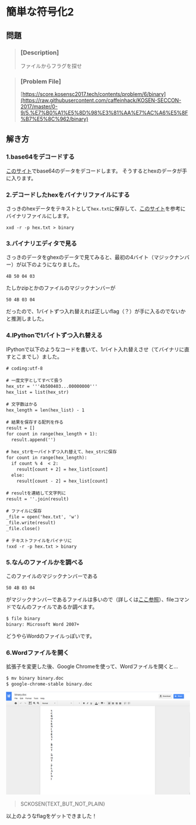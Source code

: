 # 簡単な符号化2
## 問題
> ### [Description]
> ファイルからフラグを探せ

> ### [Problem File]
>  [https://score.kosensc2017.tech/contents/problem/6/binary](https://raw.githubusercontent.com/caffeinhack/KOSEN-SECCON-2017/master/0-9/5.%E7%B0%A1%E5%8D%98%E3%81%AA%E7%AC%A6%E5%8F%B7%E5%8C%962/binary)

## 解き方
### 1.base64をデコードする
[このサイト](https://base64encode.uic.jp/)でbase64のデータをデコードします。
そうするとhexのデータが手に入ります。

### 2.デコードしたhexをバイナリファイルにする
さっきのhexデータをテキストとして`hex.txt`に保存して、[このサイト](https://stackoverflow.com/questions/28242813/how-to-convert-a-text-file-to-binary-file-using-linux-commands)を参考にバイナリファイルにします。
```
xxd -r -p hex.txt > binary
```

### 3.バイナリエディタで見る
さっきのデータをghexのデータで見てみると、最初の4バイト（マジックナンバー）が以下のようになりました。

```
4B 50 04 03
```

たしかzipとかのファイルのマジックナンバーが

```
50 4B 03 04
```
だったので、1バイトずつ入れ替えれば正しいflag（？）が手に入るのでないかと推測しました。

### 4.IPythonで1バイトずつ入れ替える
IPythonで以下のようなコードを書いて、1バイト入れ替えさせ（てバイナリに直すとこまでし）ました。

```ipython  
# coding:utf-8

# 一度文字としてすべて扱う
hex_str = '''4b500403...00000000'''
hex_list = list(hex_str)

# 文字数はかる
hex_length = len(hex_list) - 1

# 結果を保存する配列を作る
result = []
for count in range(hex_length + 1):
  result.append('')

# hex_strを一バイトずつ入れ替えて、hex_strに保存
for count in range(hex_length):
  if count % 4  < 2:
    result[count + 2] = hex_list[count]
  else:
    result[count - 2] = hex_list[count]

# resultを連結して文字列に
result = ''.join(result)

# ファイルに保存
_file = open('hex.txt', 'w')
_file.write(result)
_file.close()

# テキストファイルをバイナリに
!xxd -r -p hex.txt > binary
```

### 5.なんのファイルかを調べる
このファイルのマジックナンバーである
```
50 4B 03 04
```
がマジックナンバーであるファイルは多いので（詳しくは[ここ参照](https://en.wikipedia.org/wiki/List_of_file_signatures)）、fileコマンドでなんのファイルであるか調べます。

```
$ file binary
binary: Microsoft Word 2007+
```

どうやらWordのファイルっぽいです。

### 6.Wordファイルを開く
拡張子を変更した後、Google Chromeを使って、Wordファイルを開くと…

```
$ mv binary binary.doc
$ google-chrome-stable binary.doc
```

![Flag!](https://raw.githubusercontent.com/caffeinhack/KOSEN-SECCON-2017/master/0-9/5.%E7%B0%A1%E5%8D%98%E3%81%AA%E7%AC%A6%E5%8F%B7%E5%8C%962/flag.png "Flagをゲットだぜ！")

> SCKOSEN{TEXT_BUT_NOT_PLAIN}

以上のようなflagをゲットできました！
